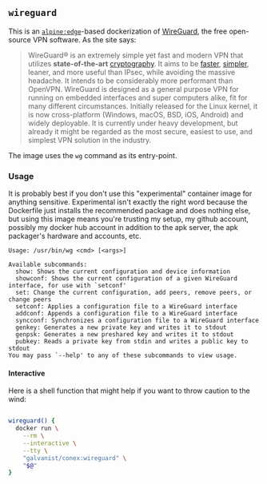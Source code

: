 ## `wireguard`

This is an [`alpine:edge`](https://hub.docker.com/_/alpine/)-based dockerization of [WireGuard](https://www.wireguard.com/), the free open-source VPN software. As the site says:

> WireGuard® is an extremely simple yet fast and modern VPN that utilizes **state-of-the-art** [cryptography](https://www.wireguard.com/protocol/). It aims to be [faster](https://www.wireguard.com/performance/), [simpler](https://www.wireguard.com/quickstart/), leaner, and more useful than IPsec, while avoiding the massive headache. It intends to be considerably more performant than OpenVPN. WireGuard is designed as a general purpose VPN for running on embedded interfaces and super computers alike, fit for many different circumstances. Initially released for the Linux kernel, it is now cross-platform (Windows, macOS, BSD, iOS, Android) and widely deployable. It is currently under heavy development, but already it might be regarded as the most secure, easiest to use, and simplest VPN solution in the industry.

The image uses the `wg` command as its entry-point.

### Usage

It is probably best if you don't use this "experimental" container image for anything sensitive. Experimental isn't exactly the right word because the Dockerfile just installs the recommended package and does nothing else, but using this image means you're trusting my setup, my github account, possibly my docker hub account in addition to the apk server, the apk packager's hardware and accounts, etc.

```
Usage: /usr/bin/wg <cmd> [<args>]

Available subcommands:
  show: Shows the current configuration and device information
  showconf: Shows the current configuration of a given WireGuard interface, for use with `setconf'
  set: Change the current configuration, add peers, remove peers, or change peers
  setconf: Applies a configuration file to a WireGuard interface
  addconf: Appends a configuration file to a WireGuard interface
  syncconf: Synchronizes a configuration file to a WireGuard interface
  genkey: Generates a new private key and writes it to stdout
  genpsk: Generates a new preshared key and writes it to stdout
  pubkey: Reads a private key from stdin and writes a public key to stdout
You may pass `--help' to any of these subcommands to view usage.
```

#### Interactive

Here is a shell function that might help if you want to throw caution to the wind:

```sh

wireguard() {
  docker run \
    --rm \
    --interactive \
    --tty \
    "galvanist/conex:wireguard" \
    "$@"
}

```
